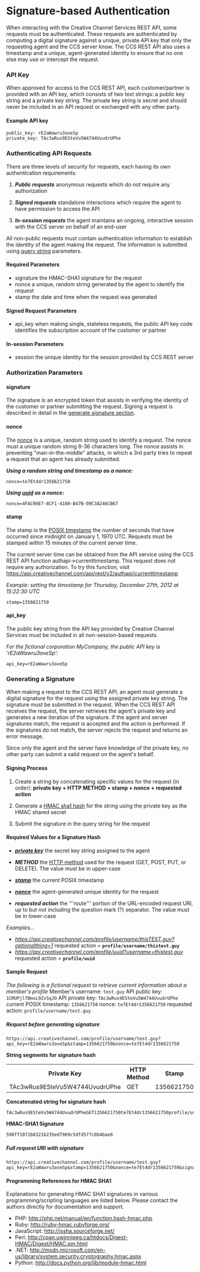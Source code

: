 # Signature-based Authentication #

When interacting with the Creative Channel Services REST API, some requests
must be authenticated. These requests are authenticated by computing a digital
signature against a unique, private API key that only the  requesting agent and
the CCS server know. The CCS REST API also uses a timestamp and a unique,
agent-generated identity to ensure that no one else may use or intercept
the request.

### API Key ###

When approved for access to the CCS REST API, each customer/partner is provided
with an API key, which consists of two text strings: a public key string and a
private key string. The private key string is secret and should never be
included in an API request or exchanged with any other party.

#### Example API key ####

```
public_key: rE2aWawru3aveSp
private_key: TAc3wRus9ESteVu5W4744UvudrUPhe
```

### Authenticating API Requests ###

There are three levels of security for requests, each having its own
authentication requirements:

1.  ***Public requests***
    anonymous requests which do not require any authorization

2.  ***Signed requests***
    standalone interactions which require the agent to have
    permission to access the API

3.  ***In-session requests***
    the agent maintains an ongoing, interactive session with the CCS server on
    behalf of an end-user

All non-public requests must contain authentication information to establish the
identity of the agent making the request. The information is submitted using
[query string][] parameters.

#### Required Parameters ####

-   signature
    the HMAC-SHA1 signature for the request
-   nonce
    a unique, random string generated by the agent to identify the request
-   stamp
    the date and time when the request was generated

#### Signed Request Parameters ####

-   api_key
    when making single, stateless requests, the public API key code
    identifies the subscription account of the customer or partner

#### In-session Parameters ####

-   session
    the unique identity for the session provided by CCS REST server

### Authorization Parameters ###

#### signature ####

The signature is an encrypted token that assists in verifying the identity of
the customer or partner submitting the request. Signing a request is described
in detail in the [generate signature section][].

#### nonce ####

The [nonce][] is a unique, random string used to identify a request. The nonce
must a unique random string 8-36 characters long. The nonce assists in
preventing "man-in-the-middle" attacks, in which a 3rd party tries to repeat a
request that an agent has already submitted.

***Using a random string and timestamp as a nonce:***

```
nonce=te7Et4dr1356621750
```

***Using [uuid][] as a nonce:***

```
nonce=4FAC90E7-8CF1-4180-B47B-09C3A246CB67
```

#### stamp ####

The stamp is the [POSIX timestamp][]
the number of seconds that have occurred since midnight on January 1, 1970 UTC.
Requests must be stamped within 15 minutes of the current server time.

The current server time can be obtained from the API service using the
CCS REST API function authapi->currenttimestamp. This request does not require
any authorization. To try this function,
visit https://api.creativechannel.com/api/rest/v2/authapi/currenttimestamp

*Example:
setting the timestamp for Thursday, December 27th, 2012 at 15:22:30 UTC*

```
stamp=1356621750
```

#### api_key ####

The public key string from the API key provided by Creative Channel Services
must be included in all non-session-based requests.

*For the fictional corporation MyCompany, the public API key is
'rE2aWawru3aveSp':*

```
api_key=rE2aWawru3aveSp
```

### Generating a Signature ###

When making a request to the CCS REST API, an agent must generate a digital
signature for the request using the assigned private key string.
The signature must be submitted in the request. When the CCS REST API receives
the request, the server retrieves the agent's private key and generates a new
iteration of the signature. If the agent and server signatures match, the
request is accepted and the action is performed. If the signatures do not match,
the server rejects the request and returns an error message.

Since only the agent and the server have knowledge of the private key, no other
party can submit a valid request on the agent's behalf.

#### Signing Process ####

1.  Create a string by concatenating specific values for the request
    (in order):
    **private key + HTTP METHOD + stamp + nonce + requested action**

2.  Generate a [HMAC sha1 hash][] for the string using the private key as the
    HMAC shared secret

3.  Submit the signature in the query string for the request

#### Required Values for a Signature Hash ####

-   ***[private key][]***
    the secret key string assigned to the agent

-   ***METHOD***
    the [HTTP method][] used for the request (GET, POST, PUT, or DELETE). The
    value must be in upper-case

-   ***[stamp][]***
    the current POSIX timestamp

-   ***[nonce][]***
    the agent-generated unique identity for the request

-   ***requested action***
    the '''route''' portion of the URL-encoded request URI, up to but not
    including the question mark (?) separator. The value must be in lower-case

*Examples...*

-   *https://api.creativechannel.com/profile/username/thisTEST.guy?optionalthing=1*
    requested action = **`profile/username/thistest.guy`**
-   *https://api.creativechannel.com/profile/uuid?username=thistest.guy*
    requested action = **`profile/uuid`**

#### Sample Request ####

*The following is a fictional request to retrieve current information about a
member's profile*
    Member's username: `test.guy`
    API public key: `1CMUPjlfBmvL9ZvSqJO`
    API private key: `TAc3wRus9ESteVu5W4744UvudrUPhe`
    current POSIX timestamp: `1356621750`
    nonce: `te7Et4dr1356621750`
    requested action: `profile/username/test.guy`

##### Request before generating signature #####

```
https://api.creativechannel.com/profile/username/test.guy?api_key=rE2aWawru3aveSp&stamp=1356621750&nonce=te7Et4dr1356621750
```

**String segments for signature hash**

<table>
    <tr>
        <th>Private Key</th>
        <th>HTTP Method</th>
        <th>Stamp</th>
        <th>Nonce</th>
        <th>Requested Action</th>
    </tr>
    <tr>
        <td>TAc3wRus9ESteVu5W4744UvudrUPhe</td>
        <td>GET</td>
        <td>1356621750</td>
        <td>te7Et4dr1356621750</td>
        <td>profile/username/test.guy</td>
    </tr>
</table>

**Concatenated string for signature hash**

```
TAc3wRus9ESteVu5W4744UvudrUPheGET1356621750te7Et4dr1356621750profile/username/test.guy
```

**HMAC-SHA1 Signature**

```
598ff1072b8321b235ed7969c5dfd577c0b4bae8
```

##### Full request URI with signature #####

```
https://api.creativechannel.com/profile/username/test.guy?api_key=rE2aWawru3aveSp&stamp=1356621750&nonce=te7Et4dr1356621750&signature=598ff1072b8321b235ed7969c5dfd577c0b4bae8
```

#### Programming References for HMAC SHA1  ####

Explanations for generating HMAC SHA1 signatures in various
programming/scripting languages are listed below. Please contact the authors
directly for documentation and support.

-   PHP: http://php.net/manual/en/function.hash-hmac.php
-   Ruby: http://ruby-hmac.rubyforge.org/
-   JavaScript: http://jssha.sourceforge.net/
-   Perl: http://cpan.uwinnipeg.ca/htdocs/Digest-HMAC/Digest/HMAC.pm.html
-   .NET: http://msdn.microsoft.com/en-us/library/system.security.cryptography.hmac.aspx
-   Python: http://docs.python.org/lib/module-hmac.html

<!-- Link definitions -->
[Restler]: http://luracast.com/products/restler/ "Luracast Restler"
[API authentication]: https://github.com/creativechannel/api/wiki/Signature-based-Authentication "Signature-based Authentication"
[W3C headers]: [http://www.w3.org/Protocols/HTTP/HTRQ_Headers.html#z3 "W3C documentation"
[query string]: http://en.wikipedia.org/wiki/Query_string "query string"
[uuid]: http://www.ietf.org/rfc/rfc4122.txt "RFC 1422 v4 UUID"
[nonce]: http:en.wikipedia.org/wiki/Cryptographic_nonce "nonce"
[generate signature section]: #generating-a-signature "generating a signature"
[POSIX timestamp]: http://en.wikipedia.org/wiki/Unix_time "POSIX epoch timestamp"
[HMAC sha1 hash]: http://tools.ietf.org/html/rfc2104 "HMAC SHA1 signature hash"
[private key]: #api-key "API private key"
[HTTP method]: http://en.wikipedia.org/wiki/Hypertext_Transfer_Protocol#Request_methods "HTTP method"
[IETF BCP47 spec]: http://tools.ietf.org/html/bcp47 "IETF BCP 47 specification"
[language tag lookup]: http://rishida.net/utils/subtags/ "Language tag look-up"
[stamp]: #stamp "stamp"
[nonce]: #nonce "nonce"
[POST profile]: #post_profile "POST profile/"